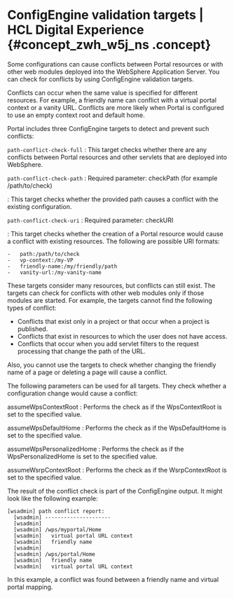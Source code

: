 # ConfigEngine validation targets \| HCL Digital Experience {#concept_zwh_w5j_ns .concept}

Some configurations can cause conflicts between Portal resources or with other web modules deployed into the WebSphere Application Server. You can check for conflicts by using ConfigEngine validation targets.

Conflicts can occur when the same value is specified for different resources. For example, a friendly name can conflict with a virtual portal context or a vanity URL. Conflicts are more likely when Portal is configured to use an empty context root and default home.

Portal includes three ConfigEngine targets to detect and prevent such conflicts:

`path-conflict-check-full`
:   This target checks whether there are any conflicts between Portal resources and other servlets that are deployed into WebSphere.

`path-conflict-check-path`
:   Required parameter: checkPath \(for example /path/to/check\)

:   This target checks whether the provided path causes a conflict with the existing configuration.

`path-conflict-check-uri`
:   Required parameter: checkURI

:   This target checks whether the creation of a Portal resource would cause a conflict with existing resources. The following are possible URI formats:

    -   path:/path/to/check
    -   vp-context:/my-VP
    -   friendly-name:/my/friendly/path
    -   vanity-url:/my-vanity-name

These targets consider many resources, but conflicts can still exist. The targets can check for conflicts with other web modules only if those modules are started. For example, the targets cannot find the following types of conflict:

-   Conflicts that exist only in a project or that occur when a project is published.
-   Conflicts that exist in resources to which the user does not have access.
-   Conflicts that occur when you add servlet filters to the request processing that change the path of the URL.

Also, you cannot use the targets to check whether changing the friendly name of a page or deleting a page will cause a conflict.

The following parameters can be used for all targets. They check whether a configuration change would cause a conflict:

assumeWpsContextRoot
:   Performs the check as if the WpsContextRoot is set to the specified value.

assumeWpsDefaultHome
:   Performs the check as if the WpsDefaultHome is set to the specified value.

assumeWpsPersonalizedHome
:   Performs the check as if the WpsPersonalizedHome is set to the specified value.

assumeWsrpContextRoot
:   Performs the check as if the WsrpContextRoot is set to the specified value.

The result of the conflict check is part of the ConfigEngine output. It might look like the following example:

```
[wsadmin] path conflict report:
  [wsadmin] ---------------------
  [wsadmin]
  [wsadmin] /wps/myportal/Home
  [wsadmin]   virtual portal URL context
  [wsadmin]   friendly name
  [wsadmin]
  [wsadmin] /wps/portal/Home
  [wsadmin]   friendly name
  [wsadmin]   virtual portal URL context
```

In this example, a conflict was found between a friendly name and virtual portal mapping.

